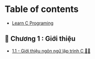 # Table of contents

* [Learn C Programing](README.md)

## 🌱 Chương 1 : Giới thiệu <a id="ch1-introduction"></a>

* [1.1 - Giới thiệu ngôn ngữ lập trình C 👩‍💻](ch1-introduction/untitled-1.md)

